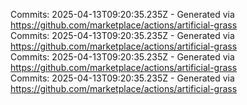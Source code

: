 Commits: 2025-04-13T09:20:35.235Z - Generated via https://github.com/marketplace/actions/artificial-grass
<br>
Commits: 2025-04-13T09:20:35.235Z - Generated via https://github.com/marketplace/actions/artificial-grass
<br>
Commits: 2025-04-13T09:20:35.235Z - Generated via https://github.com/marketplace/actions/artificial-grass
<br>
Commits: 2025-04-13T09:20:35.235Z - Generated via https://github.com/marketplace/actions/artificial-grass
<br>
